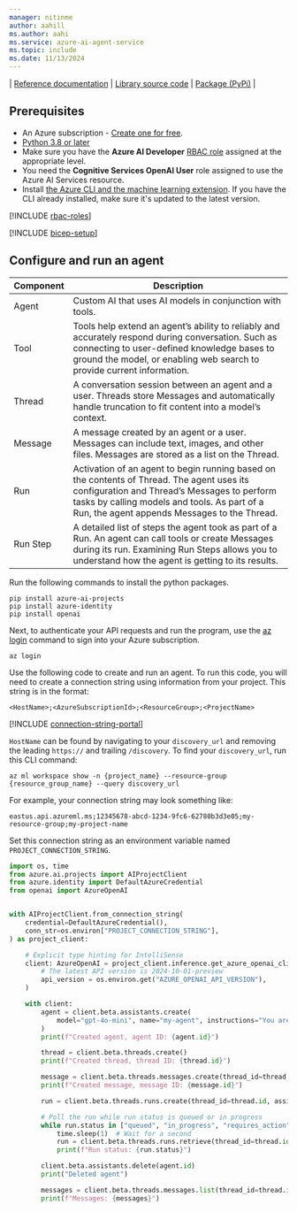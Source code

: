 ```yaml
---
manager: nitinme
author: aahill
ms.author: aahi
ms.service: azure-ai-agent-service
ms.topic: include
ms.date: 11/13/2024
---
```



| [Reference documentation](https://platform.openai.com/docs/api-reference/assistants?lang=python) | [Library source code](https://github.com/openai/openai-python) | [Package (PyPi)](https://pypi.org/project/openai/) |

## Prerequisites

* An Azure subscription - [Create one for free](https://azure.microsoft.com/free/cognitive-services).
* [Python 3.8 or later](https://www.python.org/)
* Make sure you have the **Azure AI Developer** [RBAC role](../../../ai-studio/concepts/rbac-ai-studio.md) assigned at the appropriate level.
* You need the **Cognitive Services OpenAI User** role assigned to use the Azure AI Services resource.
* Install [the Azure CLI and the machine learning extension](/azure/machine-learning/how-to-configure-cli). If you have the CLI already installed, make sure it's updated to the latest version.

[!INCLUDE [rbac-roles](rbac-roles.md)]

[!INCLUDE [bicep-setup](bicep-setup.md)]

## Configure and run an agent

| Component | Description                                                                                                                                                                                                                               |
| --------- | ----------------------------------------------------------------------------------------------------------------------------------------------------------------------------------------------------------------------------------------- |
| Agent     | Custom AI that uses AI models in conjunction with tools.                                                                                                                                                                                  |
| Tool      | Tools help extend an agent’s ability to reliably and accurately respond during conversation. Such as connecting to user-defined knowledge bases to ground the model, or enabling web search to provide current information.               |
| Thread    | A conversation session between an agent and a user. Threads store Messages and automatically handle truncation to fit content into a model’s context.                                                                                     |
| Message   | A message created by an agent or a user. Messages can include text, images, and other files. Messages are stored as a list on the Thread.                                                                                                 |
| Run       | Activation of an agent to begin running based on the contents of Thread. The agent uses its configuration and Thread’s Messages to perform tasks by calling models and tools. As part of a Run, the agent appends Messages to the Thread. |
| Run Step  | A detailed list of steps the agent took as part of a Run. An agent can call tools or create Messages during its run. Examining Run Steps allows you to understand how the agent is getting to its results.                                |

Run the following commands to install the python packages.

```console
pip install azure-ai-projects
pip install azure-identity
pip install openai
```

Next, to authenticate your API requests and run the program, use the [az login](/cli/azure/authenticate-azure-cli-interactively) command to sign into your Azure subscription.

```azurecli
az login
```

Use the following code to create and run an agent. To run this code, you will need to create a connection string using information from your project. This string is in the format:

`<HostName>;<AzureSubscriptionId>;<ResourceGroup>;<ProjectName>`

[!INCLUDE [connection-string-portal](connection-string-portal.md)]

`HostName` can be found by navigating to your `discovery_url` and removing the leading `https://` and trailing `/discovery`. To find your `discovery_url`, run this CLI command:

```azurecli
az ml workspace show -n {project_name} --resource-group {resource_group_name} --query discovery_url
```

For example, your connection string may look something like:

`eastus.api.azureml.ms;12345678-abcd-1234-9fc6-62780b3d3e05;my-resource-group;my-project-name`

Set this connection string as an environment variable named `PROJECT_CONNECTION_STRING`.

```python
import os, time
from azure.ai.projects import AIProjectClient
from azure.identity import DefaultAzureCredential
from openai import AzureOpenAI


with AIProjectClient.from_connection_string(
    credential=DefaultAzureCredential(),
    conn_str=os.environ["PROJECT_CONNECTION_STRING"],
) as project_client:

    # Explicit type hinting for IntelliSense
    client: AzureOpenAI = project_client.inference.get_azure_openai_client(
        # The latest API version is 2024-10-01-preview
        api_version = os.environ.get("AZURE_OPENAI_API_VERSION"),
    )

    with client:
        agent = client.beta.assistants.create(
            model="gpt-4o-mini", name="my-agent", instructions="You are a helpful agent"
        )
        print(f"Created agent, agent ID: {agent.id}")

        thread = client.beta.threads.create()
        print(f"Created thread, thread ID: {thread.id}")

        message = client.beta.threads.messages.create(thread_id=thread.id, role="user", content="Hello, tell me a joke")
        print(f"Created message, message ID: {message.id}")

        run = client.beta.threads.runs.create(thread_id=thread.id, assistant_id=agent.id)

        # Poll the run while run status is queued or in progress
        while run.status in ["queued", "in_progress", "requires_action"]:
            time.sleep(1)  # Wait for a second
            run = client.beta.threads.runs.retrieve(thread_id=thread.id, run_id=run.id)
            print(f"Run status: {run.status}")

        client.beta.assistants.delete(agent.id)
        print("Deleted agent")

        messages = client.beta.threads.messages.list(thread_id=thread.id)
        print(f"Messages: {messages}")
```
